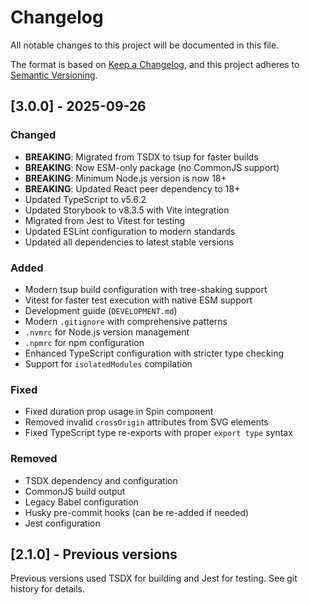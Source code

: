 # Changelog

All notable changes to this project will be documented in this file.

The format is based on [Keep a Changelog](https://keepachangelog.com/en/1.0.0/),
and this project adheres to [Semantic Versioning](https://semver.org/spec/v2.0.0.html).

## [3.0.0] - 2025-09-26

### Changed
- **BREAKING**: Migrated from TSDX to tsup for faster builds
- **BREAKING**: Now ESM-only package (no CommonJS support)
- **BREAKING**: Minimum Node.js version is now 18+
- **BREAKING**: Updated React peer dependency to 18+
- Updated TypeScript to v5.6.2
- Updated Storybook to v8.3.5 with Vite integration
- Migrated from Jest to Vitest for testing
- Updated ESLint configuration to modern standards
- Updated all dependencies to latest stable versions

### Added
- Modern tsup build configuration with tree-shaking support
- Vitest for faster test execution with native ESM support
- Development guide (`DEVELOPMENT.md`)
- Modern `.gitignore` with comprehensive patterns
- `.nvmrc` for Node.js version management
- `.npmrc` for npm configuration
- Enhanced TypeScript configuration with stricter type checking
- Support for `isolatedModules` compilation

### Fixed
- Fixed duration prop usage in Spin component
- Removed invalid `crossOrigin` attributes from SVG elements
- Fixed TypeScript type re-exports with proper `export type` syntax

### Removed
- TSDX dependency and configuration
- CommonJS build output
- Legacy Babel configuration
- Husky pre-commit hooks (can be re-added if needed)
- Jest configuration

## [2.1.0] - Previous versions

Previous versions used TSDX for building and Jest for testing. See git history for details.